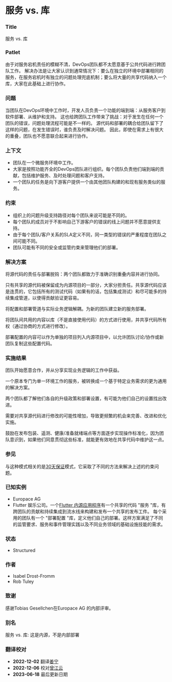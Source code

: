 # 服务 vs. 库

### Title

服务 vs. 库

### Patlet

由于对服务宕机责任的模糊不清，DevOps团队都不太愿意基于公共代码进行跨团队工作。 解决办法是让大家认识到通常情况下：要么在独立的环境中部署相同的服务，在服务宕机时有独立的问题处理兜底机制；要么将大量的共享代码纳入一个库，大家在此基础上进行协作。

### 问题

当团队在DevOps环境中工作时，开发人员负责一个功能的端到端：从服务客户到软件部署、从维护和支持。 这也给跨团队工作带来了挑战：对于发生在任何一个团队的错误，问题处理流程可能是不一样的。 源代码和部署的耦合给团队留下了这样的问题，在发生错误时，谁负责及时解决问题。 因此，即使在需求上有很大的重叠，团队也不愿意联合起来进行协作。

### 上下文

* 团队在一个微服务环境中工作。
* 大家是按照功能齐全的DevOps团队进行组织。每个团队负责他们端到端的贡献，包括维护服务、及时处理问题和客户支持。
* 一个团队的任务是向下游客户提供一个由其他团队构建的和现有服务类似的服务。

### 约束

* 组织上的问题升级支持路径对每个团队来说可能是不同的。
* 每个团队的成员对于不影响自己下游客户的错误的线上问题并不愿意提供支持。
* 由于每个团队/客户关系的SLA定义不同，同一类型的错误的严重程度在团队之间可能不同。
* 团队可能有不同的安全或监管约束来管理他们的部署。

### 解决方案

将源代码的责任与部署脱钩：两个团队都致力于准确识别重叠内容并进行协同。

只有共享的源代码被保留成为内源项目的一部分，大家分担责任。共享源代码应该是连贯的，它包括所有的测试代码（如果有的话，包括集成测试）和尽可能多的持续集成管道，以使得贡献验证更容易。

将配置和部署管道与实际业务逻辑解耦。为新的团队建立新的服务部署。

将团队间共用的内容以库（不是直接使用代码）的方式进行使用，并共享代码所有权（通过协商的方式进行修改）。

部署配置的内容可以作为单独的项目列入内源项目中，以允许团队讨论/协作或新团队复制这些配置代码。

### 实施结果

团队开始愿意合作，并从分享实现业务逻辑的工作中获益。

一个原本专门为单一环境工作的服务，被转换成一个基于特定业务需求的更为通用的解决方案。

两个团队都了解他们各自的升级政策和部署设置，有可能为他们自己的设置找出改进。

需要对共享源代码进行修改的可能性增加，导致更频繁的机会来完善、改进和优化实施。

鼓励在发布包装、遥测、健康/准备就绪端点等方面逐步实现操作标准化，因为团队意识到，如果他们同意贯彻这些标准，就能更有效地在共享代码中维护这一点。

### 参见

与这种模式相关的是[30天保证](../../../book/zh/p/30-day-warranty-foo.md)模式，它采取了不同的方法来解决上述的约束问题。

### 已知实例

* Europace AG
* Flutter 娱乐公司。一个[Flutter 内源应用程序](https://innersource.flutter.com/sdlc/)有一个共享的代码 "服务 "库，有跨团队的贡献和持续集成到流水线来构建和发布一个共享的发布工件。 每个采用的团队有一个 "部署配置 "库，定义他们自己的部署。这样方案满足了不同的监管要求、服务和事件管理实践以及不同业务领域的基础设施技能的需求。

### 状态

* Structured

### 作者

* Isabel Drost-Fromm
* Rob Tuley

### 致谢

感谢Tobias Gesellchen在Europace AG 的内部评审。

### 别名

服务 vs. 库: 这是内源，不是内部部署

### 翻译校对

* **2022-12-02** 翻译[姜宁](https://github.com/willemjiang)
* **2022-12-06** 校对[曾江云](https://github.com/skw0rm)
* **2023-06-18** 最后更新日期
